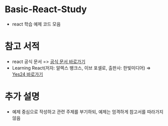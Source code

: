 # Basic-React-Study
- react 학습 예제 코드 모음

# 참고 서적
 - react 공식 문서
  => <a href="https://ko.reactjs.org/">공식 문서 바로가기</a>
 - Learning React(저자: 알렉스 뱅크스, 이브 포셀로, 출판사: 한빛미디어)
  => <a href="http://www.yes24.com/Product/Goods/58543289?OzSrank=3">Yes24 바로가기</a>

# 추가 설명
 - 예제 중심으로 작성하고 관련 주제를 부기하되, 예제는 엄격하게 참고서를 따라가지 않음
